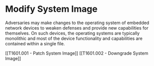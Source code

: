 # Modify System Image

Adversaries may make changes to the operating system of embedded network devices to weaken defenses and provide new capabilities for themselves. On such devices, the operating systems are typically monolithic and most of the device functionality and capabilities are contained within a single file.

[[T1601.001 - Patch System Image]]
[[T1601.002 - Downgrade System Image]]